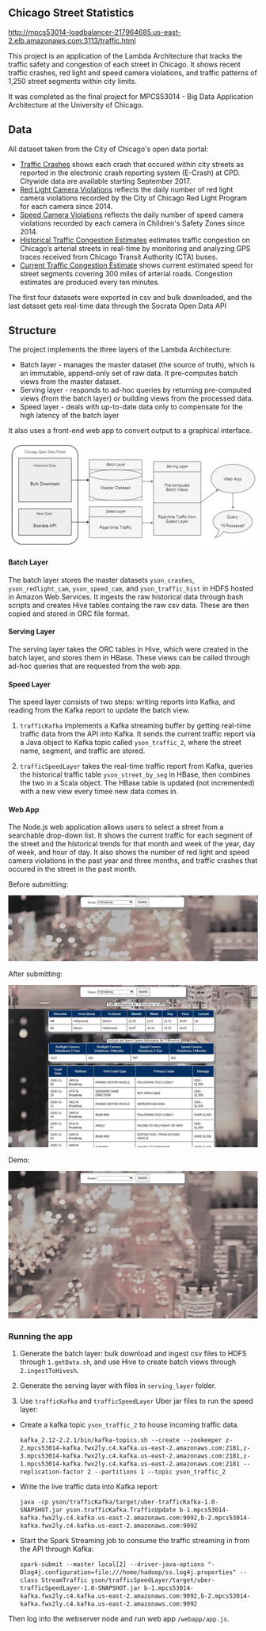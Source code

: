 ## Chicago Street Statistics

http://mpcs53014-loadbalancer-217964685.us-east-2.elb.amazonaws.com:3113/traffic.html

This project is an application of the Lambda Architecture that tracks the traffic safety and congestion of each street in Chicago. It shows
recent traffic crashes, red light and speed camera violations, and traffic patterns of 1,250 street segments within city limits.

It was completed as the final project for MPCS53014 - Big Data Application Architecture at the University of Chicago.


## Data

All dataset taken from the City of Chicago's open data portal:

- [Traffic Crashes](https://data.cityofchicago.org/Transportation/Traffic-Crashes-Crashes/85ca-t3if) shows each crash that occured
 within city streets as reported in the electronic crash reporting system (E-Crash) at CPD. Citywide data are available starting September 2017. 
- [Red Light Camera Violations](https://data.cityofchicago.org/Transportation/Red-Light-Camera-Violations/spqx-js37) reflects the 
daily number of red light camera violations recorded by the City of Chicago Red Light Program for each camera since 2014.
- [Speed Camera Violations](https://data.cityofchicago.org/Transportation/Speed-Camera-Violations/hhkd-xvj4) 
reflects the daily number of speed camera violations recorded by each camera in Children's Safety Zones since 2014.
- [Historical Traffic Congestion Estimates](https://data.cityofchicago.org/Transportation/Chicago-Traffic-Tracker-Historical-Congestion-Esti/sxs8-h27x)
estimates traffic congestion on Chicago’s arterial streets in real-time by monitoring 
and analyzing GPS traces received from Chicago Transit Authority (CTA) buses.
- [Current Traffic Congestion Estimate](https://data.cityofchicago.org/d/n4j6-wkkf) shows current estimated speed for 
street segments covering 300 miles of arterial roads. Congestion estimates are produced every ten minutes.

The first four datasets were exported in csv and bulk downloaded, and the last dataset gets real-time data through the
Socrata Open Data API 

## Structure

The project implements the three layers of the Lambda Architecture:
- Batch layer - manages the master dataset (the source of truth), which is an immutable, append-only set of raw data. It pre-computes batch views
from the master dataset.
- Serving layer - responds to ad-hoc queries by returning pre-computed views (from the batch layer) or building views from the processed data.
- Speed layer - deals with up-to-date data only to compensate for the high latency of the batch layer 

It also uses a front-end web app to convert output to a graphical interface.

![Lambda Architecture](.images/lambdajpg.jpg)

#### Batch Layer

The batch layer stores the master datasets `yson_crashes`, `yson_redlight_cam`, `yson_speed_cam`, and `yson_traffic_hist` in HDFS hosted in Amazon Web Services. 
It ingests the raw historical data through bash scripts and creates Hive tables containg the raw csv data. These are then copied 
and stored in ORC file format.

#### Serving Layer

The serving layer takes the ORC tables in Hive, which were created in the batch layer, and stores them in HBase. These views
can be called through ad-hoc queries that are requested from the web app.

#### Speed Layer

The speed layer consists of two steps: writing reports into Kafka, and reading from the Kafka report to update the batch view.

1. `trafficKafka` implements a Kafka streaming buffer by getting real-time traffic data from the API into Kafka.
It sends the current traffic report via a Java object to Kafka topic called `yson_traffic_2`, where the street name, segment, and traffic are stored.

2. `trafficSpeedLayer` takes the real-time traffic report from Kafka, queries the historical traffic table `yson_street_by_seg` in HBase, 
then combines the two in a Scala object. The HBase table is updated (not incremented) with a new view every timee new data comes in.


#### Web App

The Node.js web application allows users to select a street from a searchable drop-down list. It shows the current traffic
 for each segment of the street and the historical trends for that month and week of the year, day of week, and hour of day.
It also shows the number of red light and speed camera violations in the past year and three months, and traffic crashes that occured in the street in the past month. 

Before submitting:

![Before submit](.images/before-submit.jpg)

After submitting:

![After submit](.images/after-submit.jpg)

Demo: 

![Gif](.images/interface.gif)

### Running the app

1. Generate the batch layer: bulk download and ingest csv files to HDFS through `1.getData.sh`, and use Hive to create batch views through `2.ingestToHivesh`.

2. Generate the serving layer with files in `serving_layer` folder.

3. Use `trafficKafka` and `trafficSpeedLayer` Uber jar files to run the speed layer:

- Create a kafka topic `yson_traffic_2` to house incoming traffic data.

    ```
    kafka_2.12-2.2.1/bin/kafka-topics.sh --create --zookeeper z-2.mpcs53014-kafka.fwx2ly.c4.kafka.us-east-2.amazonaws.com:2181,z-3.mpcs53014-kafka.fwx2ly.c4.kafka.us-east-2.amazonaws.com:2181,z-1.mpcs53014-kafka.fwx2ly.c4.kafka.us-east-2.amazonaws.com:2181 --replication-factor 2 --partitions 1 --topic yson_traffic_2
    ```
- Write the live traffic data into Kafka report:

    ```
    java -cp yson/trafficKafka/target/uber-trafficKafka-1.0-SNAPSHOT.jar yson.trafficKafka.TrafficUpdate b-1.mpcs53014-kafka.fwx2ly.c4.kafka.us-east-2.amazonaws.com:9092,b-2.mpcs53014-kafka.fwx2ly.c4.kafka.us-east-2.amazonaws.com:9092
    ```

- Start the Spark Streaming job to consume the traffic streaming in from the API through Kafka:

    ```
    spark-submit --master local[2] --driver-java-options "-Dlog4j.configuration=file:///home/hadoop/ss.log4j.properties" --class StreamTraffic yson/trafficSpeedLayer/target/uber-trafficSpeedLayer-1.0-SNAPSHOT.jar b-1.mpcs53014-kafka.fwx2ly.c4.kafka.us-east-2.amazonaws.com:9092,b-2.mpcs53014-kafka.fwx2ly.c4.kafka.us-east-2.amazonaws.com:9092
    ```

Then log into the webserver node and run web app `/webapp/app.js`.

